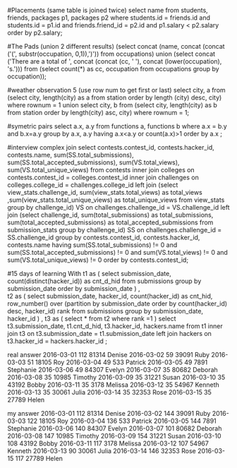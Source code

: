#Placements (same table is joined twice)
select name from students, friends, packages p1, packages p2 where students.id = friends.id and students.id = p1.id and friends.friend_id = p2.id and p1.salary < p2.salary order by p2.salary;

#The Pads (union 2 different results)
(select concat (name, concat (concat ('(', substr(occupation, 0,1)),')')) from occupations) union (select concat ('There are a total of ', concat (concat (cc, ' '), concat (lower(occupation), 's.'))) from (select count(*) as cc, occupation from occupations group by occupation));

#weather observation 5 (use row num to get first or last)
select city, a from (select city, length(city) as a from station order by length (city) desc, city) where rownum = 1
union
select city, b from (select city, length(city) as b from station order by length(city) asc, city) where rownum = 1; 

#symetric pairs
select a.x, a.y from functions a, functions b where a.x = b.y and b.x=a.y group by a.x, a.y having a.x<a.y or count(a.x)>1 order by a.x ;

#interview complex join
select contests.contest_id, contests.hacker_id, contests.name, 
sum(SS.total_submissions), 
sum(SS.total_accepted_submissions),
sum(VS.total_views),
sum(VS.total_unique_views)
from contests 
inner join colleges on contests.contest_id = colleges.contest_id 
inner join challenges on colleges.college_id = challenges.college_id 
left join 
    (select view_stats.challenge_id, sum(view_stats.total_views) as total_views ,sum(view_stats.total_unique_views) as total_unique_views from view_stats group by challenge_id) VS 
    on challenges.challenge_id = VS.challenge_id
left join 
    (select challenge_id, sum(total_submissions) as total_submissions, sum(total_accepted_submissions) as total_accepted_submissions from submission_stats group by challenge_id) SS 
    on challenges.challenge_id = SS.challenge_id
group by contests.contest_id, contests.hacker_id, contests.name 
having 
sum(SS.total_submissions) != 0 
and  sum(SS.total_accepted_submissions) != 0 
and sum(VS.total_views) != 0 
and sum(VS.total_unique_views) != 0
order by contests.contest_id;

#15 days of learning
With t1 as
(
    select submission_date, 
    count(distinct(hacker_id)) as cnt_d_hid
     from submissions 
     group by submission_date 
     order by submission_date
)
,  
t2  as
(
    select submission_date, hacker_id, 
    count(hacker_id) as cnt_hid,
    row_number() over (partition by submission_date order by count(hacker_id) desc, hacker_id) rank
     from submissions 
     group by submission_date, hacker_id
)
,
t3 as
(
    select * 
    from t2 
    where rank =1
)
select t3.submission_date, t1.cnt_d_hid, t3.hacker_id, hackers.name
from t1
inner join t3 
on t3.submission_date = t1.submission_date 
left join hackers
on t3.hacker_id = hackers.hacker_id
;

real answer
2016-03-01 112 81314 Denise
2016-03-02 59 39091 Ruby
2016-03-03 51 18105 Roy
2016-03-04 49 533 Patrick
2016-03-05 49 7891 Stephanie
2016-03-06 49 84307 Evelyn
2016-03-07 35 80682 Deborah
2016-03-08 35 10985 Timothy
2016-03-09 35 31221 Susan
2016-03-10 35 43192 Bobby
2016-03-11 35 3178 Melissa
2016-03-12 35 54967 Kenneth
2016-03-13 35 30061 Julia
2016-03-14 35 32353 Rose
2016-03-15 35 27789 Helen

my answer
2016-03-01 112 81314 Denise
2016-03-02 144 39091 Ruby
2016-03-03 122 18105 Roy
2016-03-04 136 533 Patrick
2016-03-05 144 7891 Stephanie
2016-03-06 140 84307 Evelyn
2016-03-07 101 80682 Deborah
2016-03-08 147 10985 Timothy
2016-03-09 154 31221 Susan
2016-03-10 108 43192 Bobby
2016-03-11 117 3178 Melissa
2016-03-12 107 54967 Kenneth
2016-03-13 90 30061 Julia
2016-03-14 146 32353 Rose
2016-03-15 117 27789 Helen